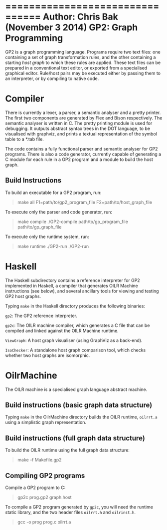 ================================
Author: Chris Bak (November 3 2014)
GP2: Graph Programming
================================

GP2 is a graph programming language. Programs require two text files: one containing a set of graph transformation rules, and the other containing a starting _host graph_ to which these rules are applied. These text files can be prepared in a conventional text editor, or exported from a specialised graphical editor. Rule/host pairs may be executed either by passing them to an interpreter, or by compiling to native code.


Compiler
========

There is currently a lexer, a parser, a semantic analyser and a pretty printer. The first two components are generated by Flex and Bison respectively. The semantic analyser is written in C. The pretty printing module is used for debugging. It outputs abstract syntax trees in the DOT language, to be visualised with graphviz, and prints a textual representation of the symbol table to a \*.tab file.

The code contains a fully functional parser and semantic analyser for GP2 programs. There is also a code generator, currently capable of generating a C module for each rule in a GP2 program and a module to build the host graph.


Build Instructions
---------------------

To build an executable for a GP2 program, run:

> make all F1=path/to/gp2_program_file F2=path/to/host_graph_file

To execute only the parser and code generator, run:

> make compile 
> ./GP2-compile path/to/gp_program_file path/to/gp_graph_file

To execute only the runtime system, run:

> make runtime ./GP2-run
> ./GP2-run


Haskell
=======

The Haskell subdirectory contains a reference interpreter for GP2 implemented in Haskell, a compiler that generates OILR Machine instructions (see below), and several ancillary tools for viewing and testing GP2 host graphs.

Typing `make` in the Haskell directory produces the following binaries:

`gp2`: The GP2 reference interpreter.

`gp2c`: The OILR machine compiler, which generates a C file that can be compiled and linked against the OILR Machine runtime.

`ViewGraph`: A host graph visualiser (using GraphViz as a back-end).

`IsoChecker`: A standalone host graph comparison tool, which checks whether two host graphs are isomorphic.



OilrMachine
===========

The OILR machine is a specialised graph language abstract machine.


Build instructions (basic graph data structure)
-----------------------------------------------

Typing `make` in the OilrMachine directory builds the OILR runtime, `oilrrt.a` using a simplistic graph representation.


Build instructions (full graph data structure)
-----------------------------------------------

To build the OILR runtime using the full graph data structure:

> make -f Makefile.gp2


Compiling GP2 programs
----------------------

Compile a GP2 program to C:

> gp2c prog.gp2 graph.host


To compile a GP2 program generated by `gp2c`, you will need the runtime static library, and the two header files `oilrrt.h` and `oilrinst.h`. 

> gcc -o prog prog.c oilrrt.a

